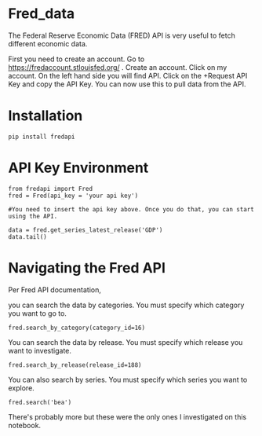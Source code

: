 # Fred_data
The Federal Reserve Economic Data (FRED) API is very useful to fetch different economic data.

First you need to create an account.
Go to https://fredaccount.stlouisfed.org/ .
Create an account. Click on my account. On the left hand side you will find API. 
Click on the +Request API Key and copy the API Key. 
You can now use this to pull data from the API.

# Installation 
```
pip install fredapi
```

# API Key Environment
```
from fredapi import Fred
fred = Fred(api_key = 'your api key')

#You need to insert the api key above. Once you do that, you can start using the API.

data = fred.get_series_latest_release('GDP')
data.tail()
```

# Navigating the Fred API

Per Fred API documentation,

you can search the data by categories. You must specify which category you want to go to.

```
fred.search_by_category(category_id=16)
```
You can search the data by release. You must specify which release you want to investigate.

```
fred.search_by_release(release_id=188)
```

You can also search by series. You must specify which series you want to explore.

```
fred.search('bea')
```

There's probably more but these were the only ones I investigated on this notebook.

